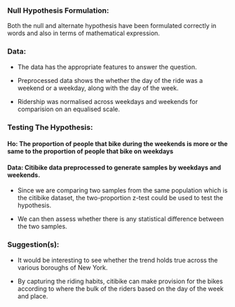 ### Null Hypothesis Formulation:

Both the null and alternate hypothesis have been formulated correctly in words and also in terms of mathematical expression.

### Data:

* The data has the appropriate features to answer the question.

* Preprocessed data shows the whether the day of the ride was a weekend or a weekday, along with the day of the week.

* Ridership was normalised across weekdays and weekends for comparision on an equalised scale.

### Testing The Hypothesis:

#### Ho: The proportion of people that bike during the weekends is more or the same to the proportion of people that bike on weekdays

#### Data: Citibike data preprocessed to generate samples by weekdays and weekends.

* Since we are comparing two samples from the same population which is the citibike dataset, the two-proportion z-test could be used to test the hypothesis. 

* We can then assess whether there is any statistical difference between the two samples.


### Suggestion(s):

* It would be interesting to see whether the trend holds true across the various boroughs of New York. 

* By capturing the riding habits, citibike can make provision for the bikes according to where the bulk of the riders based on the   day of the week and place.
